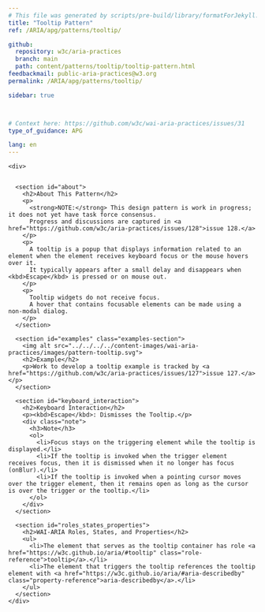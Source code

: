 ```yaml
---
# This file was generated by scripts/pre-build/library/formatForJekyll.js
title: "Tooltip Pattern"
ref: /ARIA/apg/patterns/tooltip/

github:
  repository: w3c/aria-practices
  branch: main
  path: content/patterns/tooltip/tooltip-pattern.html
feedbackmail: public-aria-practices@w3.org
permalink: /ARIA/apg/patterns/tooltip/

sidebar: true



# Context here: https://github.com/w3c/wai-aria-practices/issues/31
type_of_guidance: APG

lang: en
---
```

<meta charset="UTF-8" />
<meta content="width=device-width, initial-scale=1.0" name="viewport" />
<title>Tooltip Pattern</title>

<script src="../../../../content-assets/wai-aria-practices/shared/js/highlight.pack.js"></script>
<script src="../../../../content-assets/wai-aria-practices/shared/js/app.js"></script>

<script
  data-read-this-first="showImage:false"
  src="../../../../content-assets/wai-aria-practices/shared/js/read-this-first.js"
></script>


<link 
  rel="stylesheet"
  href="{{ '/content-assets/wai-aria-practices/styles.css' | relative_url }}"
>
<!-- Code highlighting styles -->
<link 
  rel="stylesheet"
  href="{{ '/content-assets/wai-aria-practices/shared/css/github.css' | relative_url }}"
>

<script>
const addBodyClass = undefined;
const enableSidebar = true;
if (addBodyClass) document.body.classList.add(addBodyClass);
if (enableSidebar) document.body.classList.add('has-sidebar');
</script>
    

<script>
    const parentPage = window.location.pathname.match(
      /\/(patterns|practices|about)\//
    )?.[1];
    if (parentPage) {
      const parentHref = 'a[href*="' + parentPage + '"]';
      document.querySelector(parentHref).classList.add('active');
    }
  </script>
<div>

    <div>
      

      <section id="about">
        <h2>About This Pattern</h2>
        <p>
          <strong>NOTE:</strong> This design pattern is work in progress; it does not yet have task force consensus.
          Progress and discussions are captured in <a href="https://github.com/w3c/aria-practices/issues/128">issue 128.</a>
        </p>
        <p>
          A tooltip is a popup that displays information related to an element when the element receives keyboard focus or the mouse hovers over it.
          It typically appears after a small delay and disappears when <kbd>Escape</kbd> is pressed or on mouse out.
        </p>
        <p>
          Tooltip widgets do not receive focus.
          A hover that contains focusable elements can be made using a non-modal dialog.
        </p>
      </section>

      <section id="examples" class="examples-section">
        <img alt src="../../../../content-images/wai-aria-practices/images/pattern-tooltip.svg">
        <h2>Example</h2>
        <p>Work to develop a tooltip example is tracked by <a href="https://github.com/w3c/aria-practices/issues/127">issue 127.</a></p>
      </section>

      <section id="keyboard_interaction">
        <h2>Keyboard Interaction</h2>
        <p><kbd>Escape</kbd>: Dismisses the Tooltip.</p>
        <div class="note">
          <h3>Note</h3>
          <ol>
            <li>Focus stays on the triggering element while the tooltip is displayed.</li>
            <li>If the tooltip is invoked when the trigger element receives focus, then it is dismissed when it no longer has focus (onBlur).</li>
            <li>If the tooltip is invoked when a pointing cursor moves over the trigger element, then it remains open as long as the cursor is over the trigger or the tooltip.</li>
          </ol>
        </div>
      </section>

      <section id="roles_states_properties">
        <h2>WAI-ARIA Roles, States, and Properties</h2>
        <ul>
          <li>The element that serves as the tooltip container has role <a href="https://w3c.github.io/aria/#tooltip" class="role-reference">tooltip</a>.</li>
          <li>The element that triggers the tooltip references the tooltip element with <a href="https://w3c.github.io/aria/#aria-describedby" class="property-reference">aria-describedby</a>.</li>
        </ul>
      </section>
    </div>
  
</div>
<script
  src="{{ '/content-assets/wai-aria-practices/shared/js/skipto.js' | relative_url }}"
  data-skipto="colorTheme:aria; displayOption:popup; containerElement:div"
></script>
<script
  src="{{ '/content-assets/wai-aria-practices/shared/js/read-this-first.js' | relative_url }}"
  data-read-this-first="showImage:false"
></script>

